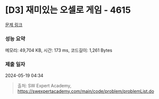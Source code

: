 # [D3] 재미있는 오셀로 게임 - 4615 

[문제 링크](https://swexpertacademy.com/main/code/problem/problemDetail.do?contestProbId=AWQmA4uK8ygDFAXj) 

### 성능 요약

메모리: 49,704 KB, 시간: 173 ms, 코드길이: 1,261 Bytes

### 제출 일자

2024-05-19 04:34



> 출처: SW Expert Academy, https://swexpertacademy.com/main/code/problem/problemList.do